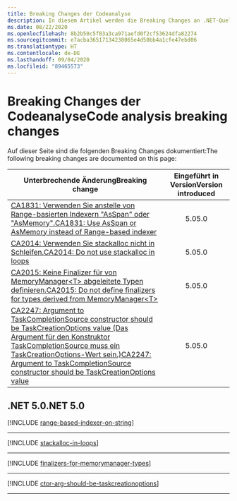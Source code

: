 ```yaml
---
title: Breaking Changes der Codeanalyse
description: In diesem Artikel werden die Breaking Changes an .NET-Quellcodeanalyse-Tools aufgeführt.
ms.date: 08/22/2020
ms.openlocfilehash: 8b2b50c5f03a3ca971aefd0f2cf53624dfa82274
ms.sourcegitcommit: e7acba36517134238065e4d50bb4a1cfe47ebd06
ms.translationtype: HT
ms.contentlocale: de-DE
ms.lasthandoff: 09/04/2020
ms.locfileid: "89465573"
---
```

# <a name="code-analysis-breaking-changes"></a><span data-ttu-id="e1506-103">Breaking Changes der Codeanalyse</span><span class="sxs-lookup"><span data-stu-id="e1506-103">Code analysis breaking changes</span></span>

<span data-ttu-id="e1506-104">Auf dieser Seite sind die folgenden Breaking Changes dokumentiert:</span><span class="sxs-lookup"><span data-stu-id="e1506-104">The following breaking changes are documented on this page:</span></span>

| <span data-ttu-id="e1506-105">Unterbrechende Änderung</span><span class="sxs-lookup"><span data-stu-id="e1506-105">Breaking change</span></span> | <span data-ttu-id="e1506-106">Eingeführt in Version</span><span class="sxs-lookup"><span data-stu-id="e1506-106">Version introduced</span></span> |
| - | :-: |
| [<span data-ttu-id="e1506-107">CA1831: Verwenden Sie anstelle von Range-basierten Indexern "AsSpan" oder "AsMemory".</span><span class="sxs-lookup"><span data-stu-id="e1506-107">CA1831: Use AsSpan or AsMemory instead of Range-based indexer</span></span>](#ca1831-use-asspan-or-asmemory-instead-of-range-based-indexer) | <span data-ttu-id="e1506-108">5.0</span><span class="sxs-lookup"><span data-stu-id="e1506-108">5.0</span></span> |
| [<span data-ttu-id="e1506-109">CA2014: Verwenden Sie stackalloc nicht in Schleifen.</span><span class="sxs-lookup"><span data-stu-id="e1506-109">CA2014: Do not use stackalloc in loops</span></span>](#ca2014-do-not-use-stackalloc-in-loops) | <span data-ttu-id="e1506-110">5.0</span><span class="sxs-lookup"><span data-stu-id="e1506-110">5.0</span></span> |
| [<span data-ttu-id="e1506-111">CA2015: Keine Finalizer für von MemoryManager\<T> abgeleitete Typen definieren.</span><span class="sxs-lookup"><span data-stu-id="e1506-111">CA2015: Do not define finalizers for types derived from MemoryManager\<T></span></span>](#ca2015-do-not-define-finalizers-for-types-derived-from-memorymanagert) | <span data-ttu-id="e1506-112">5.0</span><span class="sxs-lookup"><span data-stu-id="e1506-112">5.0</span></span> |
| [<span data-ttu-id="e1506-113">CA2247: Argument to TaskCompletionSource constructor should be TaskCreationOptions value (Das Argument für den Konstruktor TaskCompletionSource muss ein TaskCreationOptions-Wert sein.)</span><span class="sxs-lookup"><span data-stu-id="e1506-113">CA2247: Argument to TaskCompletionSource constructor should be TaskCreationOptions value</span></span>](#ca2247-argument-to-taskcompletionsource-constructor-should-be-taskcreationoptions-value) | <span data-ttu-id="e1506-114">5.0</span><span class="sxs-lookup"><span data-stu-id="e1506-114">5.0</span></span> |

## <a name="net-50"></a><span data-ttu-id="e1506-115">.NET 5.0</span><span class="sxs-lookup"><span data-stu-id="e1506-115">.NET 5.0</span></span>

[!INCLUDE [range-based-indexer-on-string](../../../includes/core-changes/codeanalysis/5.0/range-based-indexer-on-string.md)]

***

[!INCLUDE [stackalloc-in-loops](../../../includes/core-changes/codeanalysis/5.0/stackalloc-in-loops.md)]

***

[!INCLUDE [finalizers-for-memorymanager-types](../../../includes/core-changes/codeanalysis/5.0/finalizers-for-memorymanager-types.md)]

***

[!INCLUDE [ctor-arg-should-be-taskcreationoptions](../../../includes/core-changes/codeanalysis/5.0/ctor-arg-should-be-taskcreationoptions.md)]

***
